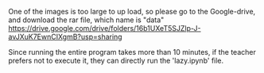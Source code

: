 One of the images is too large to up load, so please go to the Google-drive, and download the rar file, which name is "data"
https://drive.google.com/drive/folders/16b1UXeT5SJZlp-J-avJXuK7EwnCIXgmB?usp=sharing

Since running the entire program takes more than 10 minutes, if the teacher prefers not to execute it, they can directly run the 'lazy.ipynb' file.
